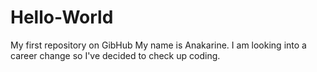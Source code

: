 # Hello-World
My first repository on GibHub
My name is Anakarine. I am looking into a career change so I've decided to check up coding.
